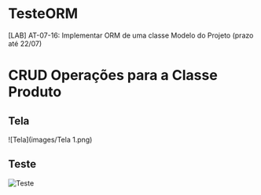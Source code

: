 # TesteORM
 [LAB] AT-07-16: Implementar ORM de uma classe Modelo do Projeto (prazo até 22/07)
# CRUD Operações para a Classe Produto

## Tela
![Tela](images/Tela 1.png)

## Teste
![Teste](images/teste1.png)



